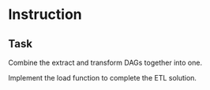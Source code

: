 # Instruction

## Task

Combine the extract and transform DAGs together into one.

Implement the load function to complete the ETL solution.